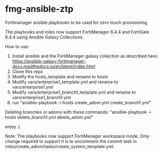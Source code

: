 # fmg-ansible-ztp
Fortimanager ansible playbooks to be used for zero touch provisioning

The playbooks and roles now support FortiManager 6.4.4 and FortiGate 6.4.4 using Ansible Galaxy Collections.


How to use:
1. Install ansible and the FortiManager galaxy collection as described here: https://ansible-galaxy-fortimanager-docs.readthedocs.io/en/latest/index.html
2. Clone this repo
3. Modify the hosts_template and rename to hosts
4. Modify vars/enterprise1_template.yml and rename to vars/enterprise1.yml
5. Modify vars/enterprise1_branch1_template.yml and rename to vars/enterprise1_branch1.yml
6. run "ansible-playbook -i hosts create_adom.yml create_branch1.yml"

Deleting branches or adoms with these commands: "ansible-playbook -i hosts delete_branch1.yml delete_adom.yml"

enjoy :)


Note: The playbooks now support FortiManager workspace mode. Only change required to support it is to uncomment the commit task in roles/create_adom/tasks/create_system_template.yml.
